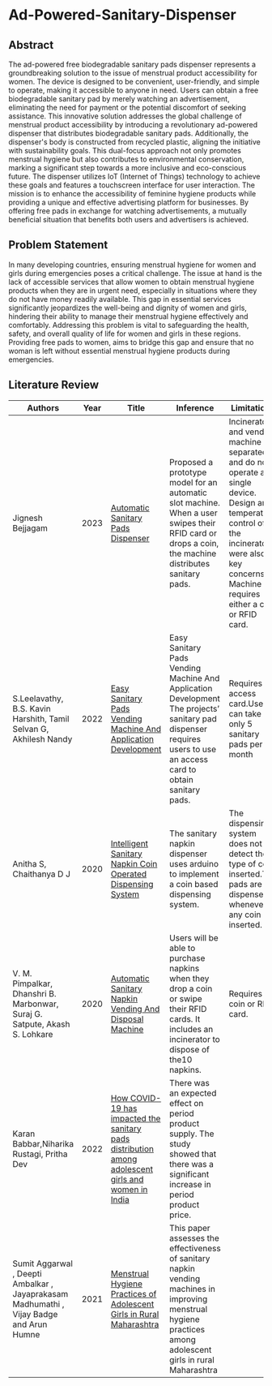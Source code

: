 # Ad-Powered-Sanitary-Dispenser

## Abstract
The ad-powered free biodegradable sanitary pads dispenser represents a groundbreaking solution to the issue of menstrual product accessibility for women. The device is designed to be convenient, user-friendly, and simple to operate, making it accessible to anyone in need. Users can obtain a free biodegradable sanitary pad by merely watching an advertisement, eliminating the need for payment or the potential discomfort of seeking assistance. This innovative solution addresses the global challenge of menstrual product accessibility by introducing a revolutionary ad-powered dispenser that distributes biodegradable sanitary pads. Additionally, the dispenser's body is constructed from recycled plastic, aligning the initiative with sustainability goals. This dual-focus approach not only promotes menstrual hygiene but also contributes to environmental conservation, marking a significant step towards a more inclusive and eco-conscious future. The dispenser utilizes IoT (Internet of Things) technology to achieve these goals and features a touchscreen interface for user interaction. The mission is to enhance the accessibility of feminine hygiene products while providing a unique and effective advertising platform for businesses. By offering free pads in exchange for watching advertisements, a mutually beneficial situation that benefits both users and advertisers is achieved.


## Problem Statement
In many developing countries, ensuring menstrual hygiene for women and girls during emergencies poses a critical challenge. The issue at hand is the lack of accessible services that allow women to obtain menstrual hygiene products when they are in urgent need, especially in situations where they do not have money readily available. This gap in essential services significantly jeopardizes the well-being and dignity of women and girls, hindering their ability to manage their menstrual hygiene effectively and comfortably. Addressing this problem is vital to safeguarding the health, safety, and overall quality of life for women and girls in these regions. Providing free pads to women, aims to bridge this gap and ensure that no woman is left without essential menstrual hygiene products during emergencies.

## Literature Review


| Authors | Year | Title |Inference | Limitations |
| ------ | ------ | ------ | ------ | ------ | 
| Jignesh Bejjagam | 2023 | [Automatic Sanitary Pads Dispenser](https://www.researchgate.net/publication/369794354_Automatic_Sanitary_Pads_Dispenser)|Proposed a prototype model for an automatic slot machine. When a user swipes their RFID card or drops a coin, the machine distributes sanitary pads.| Incinerator and vending machine are separated and do not operate as a single device. Design and temperature control of the incinerator were also key concerns. Machine requires either a coin or RFID card.|
| S.Leelavathy, B.S. Kavin Harshith, Tamil Selvan G, Akhilesh Nandy | 2022 | [Easy Sanitary Pads Vending Machine And Application Development](https://www.jetir.org/papers/JETIR2205A24.pdf)| Easy Sanitary Pads Vending Machine And Application Development The projects’ sanitary pad dispenser requires users to use an access card to obtain sanitary pads.| Requires access card.User can take only 5 sanitary pads per month |
| Anitha S, Chaithanya D J | 2020 | [Intelligent Sanitary Napkin Coin Operated Dispensing System](https://www.researchgate.net/publication/341883990_Intelligent_Sanitary_Napkin_Coin_Operated_Dispensing_System)| The sanitary napkin dispenser uses arduino to implement a coin based dispensing system.| The dispensing system does not detect the type of coin inserted.The pads are dispensed whenever any coin is inserted. |
| V. M. Pimpalkar, Dhanshri B. Marbonwar, Suraj G. Satpute, Akash S. Lohkare | 2020 | [Automatic Sanitary Napkin Vending And Disposal Machine](https://www.ijeast.com/papers/218-222,Tesma412,IJEAST.pdf)| Users will be able to purchase napkins when they drop a coin or swipe their RFID cards. It includes an incinerator to dispose of the10 napkins.| Requires coin or RFID card. |
| Karan Babbar,Niharika Rustagi, Pritha Dev | 2022 | [How COVID-19 has impacted the sanitary pads distribution among adolescent girls and women in India](https://www.ncbi.nlm.nih.gov/pmc/articles/PMC9349878/)| There was an expected effect on period product supply. The study showed that there was a significant increase in period product price. |
| Sumit Aggarwal , Deepti Ambalkar , Jayaprakasam Madhumathi , Vijay Badge and Arun Humne | 2021 | [Menstrual Hygiene Practices of Adolescent Girls in Rural Maharashtra](https://www.researchgate.net/publication/349519889_Menstrual_Hygiene_Practices_of_Adolescent_Girls_in_Rural_Maharashtra) | This paper assesses the effectiveness of sanitary napkin vending machines in improving menstrual hygiene practices among adolescent girls in rural Maharashtra |
